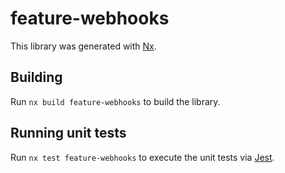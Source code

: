 # feature-webhooks

This library was generated with [Nx](https://nx.dev).

## Building

Run `nx build feature-webhooks` to build the library.

## Running unit tests

Run `nx test feature-webhooks` to execute the unit tests via [Jest](https://jestjs.io).
